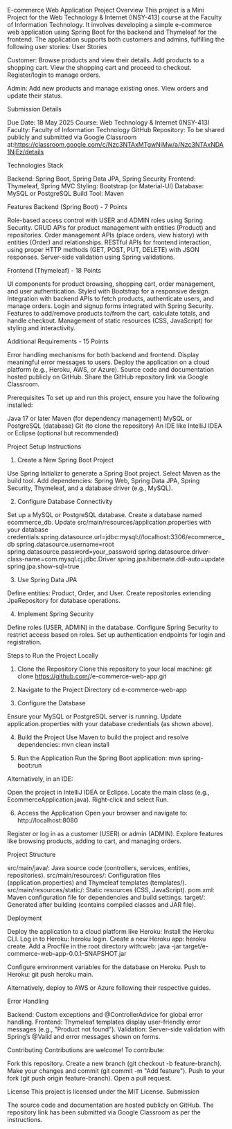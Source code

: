 E-commerce Web Application
Project Overview
This project is a Mini Project for the Web Technology & Internet (INSY-413) course at the Faculty of Information Technology. It involves developing a simple e-commerce web application using Spring Boot for the backend and Thymeleaf for the frontend. The application supports both customers and admins, fulfilling the following user stories:
User Stories

Customer:
Browse products and view their details.
Add products to a shopping cart.
View the shopping cart and proceed to checkout.
Register/login to manage orders.


Admin:
Add new products and manage existing ones.
View orders and update their status.



Submission Details

Due Date: 18 May 2025
Course: Web Technology & Internet (INSY-413)
Faculty: Faculty of Information Technology
GitHub Repository: To be shared publicly and submitted via Google Classroom at:https://classroom.google.com/c/Nzc3NTAxMTgwNjMw/a/Nzc3NTAxNDA1NjEz/details

Technologies Stack

Backend: Spring Boot, Spring Data JPA, Spring Security
Frontend: Thymeleaf, Spring MVC
Styling: Bootstrap (or Material-UI)
Database: MySQL or PostgreSQL
Build Tool: Maven

Features
Backend (Spring Boot) - 7 Points

Role-based access control with USER and ADMIN roles using Spring Security.
CRUD APIs for product management with entities (Product) and repositories.
Order management APIs (place orders, view history) with entities (Order) and relationships.
RESTful APIs for frontend interaction, using proper HTTP methods (GET, POST, PUT, DELETE) with JSON responses.
Server-side validation using Spring validations.

Frontend (Thymeleaf) - 18 Points

UI components for product browsing, shopping cart, order management, and user authentication.
Styled with Bootstrap for a responsive design.
Integration with backend APIs to fetch products, authenticate users, and manage orders.
Login and signup forms integrated with Spring Security.
Features to add/remove products to/from the cart, calculate totals, and handle checkout.
Management of static resources (CSS, JavaScript) for styling and interactivity.

Additional Requirements - 15 Points

Error handling mechanisms for both backend and frontend.
Display meaningful error messages to users.
Deploy the application on a cloud platform (e.g., Heroku, AWS, or Azure).
Source code and documentation hosted publicly on GitHub.
Share the GitHub repository link via Google Classroom.

Prerequisites
To set up and run this project, ensure you have the following installed:

Java 17 or later
Maven (for dependency management)
MySQL or PostgreSQL (database)
Git (to clone the repository)
An IDE like IntelliJ IDEA or Eclipse (optional but recommended)

Project Setup Instructions
1. Create a New Spring Boot Project

Use Spring Initializr to generate a Spring Boot project.
Select Maven as the build tool.
Add dependencies: Spring Web, Spring Data JPA, Spring Security, Thymeleaf, and a database driver (e.g., MySQL).

2. Configure Database Connectivity

Set up a MySQL or PostgreSQL database.
Create a database named ecommerce_db.
Update src/main/resources/application.properties with your database credentials:spring.datasource.url=jdbc:mysql://localhost:3306/ecommerce_db
spring.datasource.username=root
spring.datasource.password=your_password
spring.datasource.driver-class-name=com.mysql.cj.jdbc.Driver
spring.jpa.hibernate.ddl-auto=update
spring.jpa.show-sql=true



3. Use Spring Data JPA

Define entities: Product, Order, and User.
Create repositories extending JpaRepository for database operations.

4. Implement Spring Security

Define roles (USER, ADMIN) in the database.
Configure Spring Security to restrict access based on roles.
Set up authentication endpoints for login and registration.

Steps to Run the Project Locally
1. Clone the Repository
Clone this repository to your local machine:
git clone https://github.com/<your-username>/e-commerce-web-app.git

2. Navigate to the Project Directory
cd e-commerce-web-app

3. Configure the Database

Ensure your MySQL or PostgreSQL server is running.
Update application.properties with your database credentials (as shown above).

4. Build the Project
Use Maven to build the project and resolve dependencies:
mvn clean install

5. Run the Application
Run the Spring Boot application:
mvn spring-boot:run

Alternatively, in an IDE:

Open the project in IntelliJ IDEA or Eclipse.
Locate the main class (e.g., EcommerceApplication.java).
Right-click and select Run.

6. Access the Application
Open your browser and navigate to:
http://localhost:8080


Register or log in as a customer (USER) or admin (ADMIN).
Explore features like browsing products, adding to cart, and managing orders.

Project Structure

src/main/java/: Java source code (controllers, services, entities, repositories).
src/main/resources/: Configuration files (application.properties) and Thymeleaf templates (templates/).
src/main/resources/static/: Static resources (CSS, JavaScript).
pom.xml: Maven configuration file for dependencies and build settings.
target/: Generated after building (contains compiled classes and JAR file).

Deployment

Deploy the application to a cloud platform like Heroku:
Install the Heroku CLI.
Log in to Heroku: heroku login.
Create a new Heroku app: heroku create.
Add a Procfile in the root directory with:web: java -jar target/e-commerce-web-app-0.0.1-SNAPSHOT.jar


Configure environment variables for the database on Heroku.
Push to Heroku: git push heroku main.


Alternatively, deploy to AWS or Azure following their respective guides.

Error Handling

Backend: Custom exceptions and @ControllerAdvice for global error handling.
Frontend: Thymeleaf templates display user-friendly error messages (e.g., "Product not found").
Validation: Server-side validation with Spring’s @Valid and error messages shown on forms.

Contributing
Contributions are welcome! To contribute:

Fork this repository.
Create a new branch (git checkout -b feature-branch).
Make your changes and commit (git commit -m "Add feature").
Push to your fork (git push origin feature-branch).
Open a pull request.

License
This project is licensed under the MIT License.
Submission

The source code and documentation are hosted publicly on GitHub.
The repository link has been submitted via Google Classroom as per the instructions.

